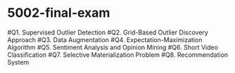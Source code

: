 # 5002-final-exam
#Q1. Supervised Outlier Detection 
#Q2. Grid-Based Outlier Discovery Approach
#Q3. Data Augmentation
#Q4. Expectation-Maximization Algorithm
#Q5. Sentiment Analysis and Opinion Mining
#Q6. Short Video Classification
#Q7. Selective Materialization Problem
#Q8. Recommendation System 
